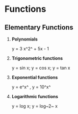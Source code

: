 # Functions

## Elementary Functions

1. **Polynomials**

    y = 3 x^2^ + 5x - 1

2. **Trigonometric functions**

    y = sin x; y = cos x; y = tan x

3. **Exponential functions**

    y = e^x^ , y = 10^x^

4. **Logarithmic functions**

    y = log x; y = log~2~ x
